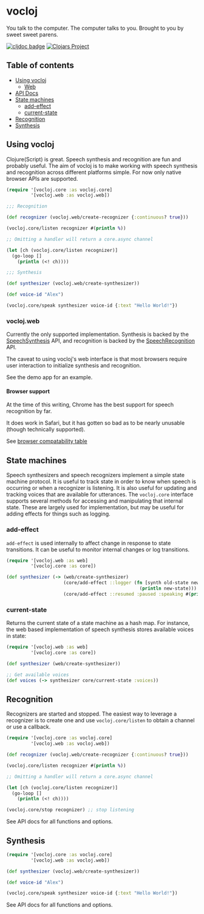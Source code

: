 # vocloj

You talk to the computer. The computer talks to you. Brought to you by
sweet sweet parens.

[![cljdoc badge](https://cljdoc.org/badge/com.github.brianium/vocloj)](https://cljdoc.org/d/com.github.brianium/vocloj/CURRENT) [![Clojars Project](https://img.shields.io/clojars/v/com.github.brianium/vocloj.svg)](https://clojars.org/com.github.brianium/vocloj)

## Table of contents

- [Using vocloj](#using-vocloj)
    - [Web](#vocloj.web)
- [API Docs](https://cljdoc.org/d/com.github.brianium/vocloj/CURRENT)
- [State machines](#state-machines)
    - [add-effect](#add-effect)
    - [current-state](#current-state)
- [Recognition](#recognition)
- [Synthesis](#synthesis)

## Using vocloj

Clojure(Script) is great. Speech synthesis and recognition are fun and probably useful. The aim of vocloj is to make working with speech synthesis and recognition across different platforms simple. For now only native browser APIs are supported.

```clojure
(require '[vocloj.core :as vocloj.core]
         '[vocloj.web :as vocloj.web])

;;; Recognition

(def recognizer (vocloj.web/create-recognizer {:continuous? true}))

(vocloj.core/listen recognizer #(println %))

;; Omitting a handler will return a core.async channel

(let [ch (vocloj.core/listen recognizer)]
  (go-loop []
    (println (<! ch))))

;;; Synthesis

(def synthesizer (vocloj.web/create-synthesizer))

(def voice-id "Alex")

(vocloj.core/speak synthesizer voice-id {:text "Hello World!"})
```

### vocloj.web

Currently the only supported implementation. Synthesis is backed by the [SpeechSynthesis](https://developer.mozilla.org/en-US/docs/Web/API/SpeechSynthesis) API, and recognition is backed by the [SpeechRecognition](https://developer.mozilla.org/en-US/docs/Web/API/SpeechRecognition) API.

The caveat to using vocloj's web interface is that most browsers require user interaction to initialize synthesis and recognition.

See the demo app for an example.

#### Browser support

At the time of this writing, Chrome has the best support for speech recognition by far.

It does work in Safari, but it has gotten so bad as to be nearly unusable (though technically supported).

See [browser compatability table](https://developer.mozilla.org/en-US/docs/Web/API/SpeechRecognition#browser_compatibility)

## State machines

Speech synthesizers and speech recognizers implement a simple state machine protocol. It is useful
to track state in order to know when speech is occurring or when a recognizer is listening. It is also
useful for updating and tracking voices that are available for utterances. The `vocloj.core` interface
supports several methods for accessing and manipulating that internal state. These are largely used
for implementation, but may be useful for adding effects for things such as logging.

### add-effect

`add-effect` is used internally to affect change in response to state transitions. It can be useful
to monitor internal changes or log transitions.

```clojure
(require '[vocloj.web :as web]
         '[vocloj.core :as core])

(def synthesizer (-> (web/create-synthesizer)
                     (core/add-effect ::logger (fn [synth old-state new-state]
                                                 (println new-state)))
                     (core/add-effect ::resumed :paused :speaking #(println "speaking again"))))
```

### current-state

Returns the current state of a state machine as a hash map. For instance, the web based implementation of speech synthesis stores available voices in state:

```clojure
(require '[vocloj.web :as web]
         '[vocloj.core :as core])

(def synthesizer (web/create-synthesizer))

;; Get available voices 
(def voices (-> synthesizer core/current-state :voices))
```

## Recognition

Recognizers are started and stopped. The easiest way to leverage a recognizer is to create one and use
`vocloj.core/listen` to obtain a channel or use a callback.

```clojure
(require '[vocloj.core :as vocloj.core]
         '[vocloj.web :as vocloj.web])

(def recognizer (vocloj.web/create-recognizer {:continuous? true}))

(vocloj.core/listen recognizer #(println %))

;; Omitting a handler will return a core.async channel

(let [ch (vocloj.core/listen recognizer)]
  (go-loop []
    (println (<! ch))))

(vocloj.core/stop recognizer) ;; stop listening
```

See API docs for all functions and options.

## Synthesis

```clojure
(require '[vocloj.core :as vocloj.core]
         '[vocloj.web :as vocloj.web])

(def synthesizer (vocloj.web/create-synthesizer))

(def voice-id "Alex")

(vocloj.core/speak synthesizer voice-id {:text "Hello World!"})
```

See API docs for all functions and options.
